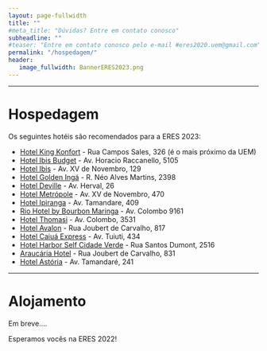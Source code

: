 ```yaml
---
layout: page-fullwidth
title: ""
#meta_title: "Dúvidas? Entre em contato conosco"
subheadline: ""
#teaser: "Entre em contato conosco pelo e-mail #eres2020.uem@gmail.com"
permalink: "/hospedagem/"
header:
   image_fullwidth: BannerERES2023.png
---
```

<hr>

<h1>Hospedagem</h1>

Os seguintes hotéis são recomendados para a ERES 2023:

<ul>

<li><a href="https://www.kingkonforthotel.com.br/" target="_blank">Hotel King Konfort</a> - Rua Campos Sales, 326 (é o mais próximo da UEM)</li>

<li><a href="https://all.accor.com/hotel/8998/index.pt-br.shtml" target="_blank">Hotel Ibis Budget</a> - Av. Horacio Raccanello, 5105</li>

<li><a href="https://all.accor.com/hotel/3732/index.pt-br.shtml?utm_campaign=seo+maps&utm_medium=seo+maps&utm_source=google+Maps" target="_blank">Hotel Ibis</a> - Av. XV de Novembro, 129</li>

<li><a href="https://www.goldeninga.com.br/" target="_blank">Hotel Golden Ingá</a> - R. Néo Alves Martins, 2398</li>

<li><a href="https://www.deville.com.br/hotel-deville-business-maringa" target="_blank">Hotel Deville</a> - Av. Herval, 26</li>

<li><a href="https://www.hotelmetropolemaringa.com.br/" target="_blank">Hotel Metrópole</a> - Av. XV de Novembro, 470</li>

<li><a href="https://www.ipirangahotel.com.br/" target="_blank">Hotel Ipiranga</a> - Av. Tamandare, 409</li>

<li><a href="https://www.bourbon.com.br/hotelrio/rio-hotel-by-bourbon-maringa" target="_blank">Rio Hotel by Bourbon Maringa</a> - Av. Colombo 9161</li>

<li><a href="https://www.hotelthomasi.com.br/" target="_blank">Hotel Thomasi</a> - Av. Colombo, 3531</li>

<li><a href="https://hotelmaringa.com/" target="_blank">Hotel Avalon</a> - Rua Joubert de Carvalho, 817</li>

<li><a href="https://www.hotelcaiua.com.br/" target="_blank">Hotel Caiuá Express</a> - Av. Tuiuti, 434</li>

<li><a href="https://www.harborhoteis.com.br/hotel-harbor-self-cidade-verde/o-hotel" target="_blank">Hotel Harbor Self Cidade Verde</a> - Rua Santos Dumont, 2516</li>

<li><a href="https://www.hotelaraucaria.com.br/" target="_blank">Araucária Hotel</a> - Rua Joubert de Carvalho, 831</li>

<li><a href="https://hotelastoria.com.br/" target="_blank">Hotel Astória</a> - Av. Tamandaré, 241</li>

</ul>





<hr>
<h1>Alojamento</h1>

Em breve....


<p>Esperamos vocês na ERES 2022!</p>
